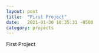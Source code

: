 ```yaml
---
layout: post
title:  "First Project"
date:   2021-01-30 10:35:31 -0500
category: projects
---
```

First Project

